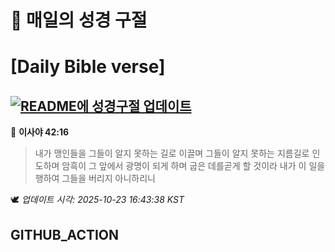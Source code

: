 # 🙏 매일의 성경 구절
# [Daily Bible verse]
## [![README에 성경구절 업데이트](https://github.com/DONGSUKA/first_test/actions/workflows/update-readme-bible.yml/badge.svg)](https://github.com/DONGSUKA/first_test/actions/workflows/update-readme-bible.yml)
<!-- START_BIBLE_VERSE -->
📖 **이사야 42:16**
> 내가 맹인들을 그들이 알지 못하는 길로 이끌며 그들이 알지 못하는 지름길로 인도하며 암흑이 그 앞에서 광명이 되게 하며 굽은 데를곧게 할 것이라 내가 이 일을 행하여 그들을 버리지 아니하리니

🕊️ _업데이트 시각: 2025-10-23 16:43:38 KST_
  <!-- END_BIBLE_VERSE -->
## GITHUB_ACTION
